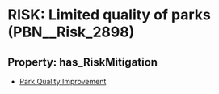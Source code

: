 # RISK: __Limited quality of parks__ (PBN__Risk_2898)

## Property: has_RiskMitigation

* [Park Quality Improvement](PBN__Mitigation_1066)

